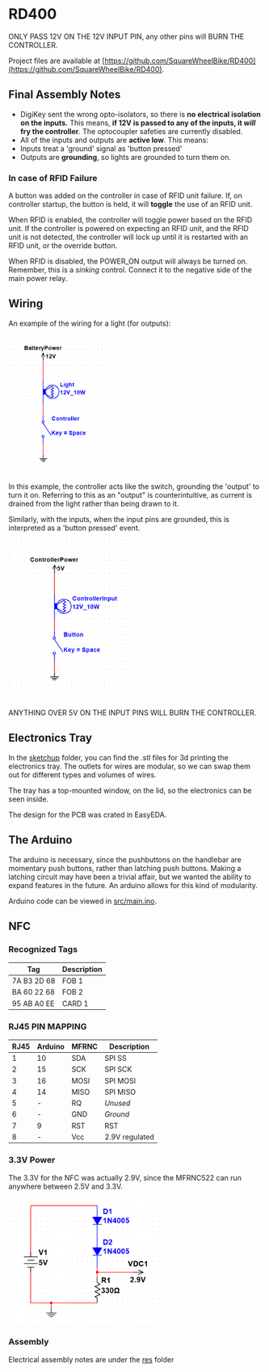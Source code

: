 # RD400

ONLY PASS 12V ON THE 12V INPUT PIN, any other pins will BURN THE CONTROLLER.

Project files are available at [https://github.com/SquareWheelBike/RD400](https://github.com/SquareWheelBike/RD400).

## Final Assembly Notes

- DigiKey sent the wrong opto-isolators, so there is **no electrical isolation on the inputs.** This means, **if 12V is passed to any of the inputs, it *will* fry the controller**. The optocoupler safeties are currently disabled.
- All of the inputs and outputs are **active low**. This means:
- Inputs treat a 'ground' signal as 'button pressed'
- Outputs are **grounding**, so lights are grounded to turn them on.

### In case of RFID Failure

A button was added on the controller in case of RFID unit failure. If, on controller startup, the button is held, it will **toggle** the use of an RFID unit.

When RFID is enabled, the controller will toggle power based on the RFID unit. If the controller is powered on expecting an RFID unit, and the RFID unit is not detected, the controller will lock up until it is restarted with an RFID unit, or the override button.

When RFID is disabled, the POWER_ON output will always be turned on. Remember, this is a *sinking* control. Connect it to the negative side of the main power relay.

## Wiring

An example of the wiring for a light (for outputs):

<img src="./res/outputs.png" alt="output example" width="200"/>

In this example, the controller acts like the switch, grounding the 'output' to turn it on. Referring to this as an "output" is counterintuitive, as current is drained from the light rather than being drawn to it.

Similarly, with the inputs, when the input pins are grounded, this is interpreted as a 'button pressed' event.

<img src="./res/inputs.png" alt="input example" width="250"/>

ANYTHING OVER 5V ON THE INPUT PINS WILL BURN THE CONTROLLER.

## Electronics Tray

In the [sketchup](sketchup/) folder, you can find the .stl files for 3d printing the electronics tray. The outlets for wires are modular, so we can swap them out for different types and volumes of wires.

The tray has a top-mounted window, on the lid, so the electronics can be seen inside.

The design for the PCB was crated in EasyEDA.

## The Arduino

The arduino is necessary, since the pushbuttons on the handlebar are momentary push buttons, rather than latching push buttons. Making a latching circuit may have been a trivial affair, but we wanted the ability to expand features in the future. An arduino allows for this kind of modularity.

Arduino code can be viewed in [src/main.ino](src/main.ino).

## NFC

### Recognized Tags

| Tag         | Description |
| ----------- | ----------- |
| 7A B3 2D 68 | FOB 1       |
| BA 60 22 68 | FOB 2       |
| 95 AB A0 EE | CARD 1      |

### RJ45 PIN MAPPING

| RJ45 | Arduino | MFRNC | Description    |
| ---- | ------- | ----- | -------------- |
| 1    | 10      | SDA   | SPI SS         |
| 2    | 15      | SCK   | SPI SCK        |
| 3    | 16      | MOSI  | SPI MOSI       |
| 4    | 14      | MISO  | SPI MISO       |
| 5    | -       | RQ    | *Unused*       |
| 6    | -       | GND   | *Ground*       |
| 7    | 9       | RST   | RST            |
| 8    | -       | Vcc   | 2.9V regulated |

### 3.3V Power

The 3.3V for the NFC was actually 2.9V, since the MFRNC522 can run anywhere between 2.5V and 3.3V.

<img src="./res/fig1.png" alt="3V regulation" width="300"/>

### Assembly

Electrical assembly notes are under the [res](res/) folder
